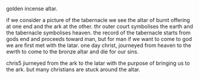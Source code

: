 golden incense altar.

if we consider a picture of the tabernacle we see the altar of burnt offering at one end and the ark at the other. thr outer court symbolises the earth and the tabernacle symbolises heaven. the record of the tabernacle starts from gods end and proceeds toward man, but for man if we want to come to god we are first met with the latar. one day christ, journeyed from heaven to the ewrth to come to the bronze altar and die for our sins.

chris5 jiurneyed from the ark to the latar with the purpose of bringing us to the ark. but many christians are stuck around the altar. 
